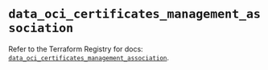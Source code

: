# `data_oci_certificates_management_association`

Refer to the Terraform Registry for docs: [`data_oci_certificates_management_association`](https://registry.terraform.io/providers/oracle/oci/6.37.0/docs/data-sources/certificates_management_association).
